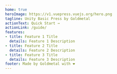 ```yaml
---
home: true
heroImage: https://v1.vuepress.vuejs.org/hero.png
tagline: Unity Basic Press by Goldmetal
actionText: Quick Start →
actionLink: /guide/
features:
- title: Feature 1 Title
  details: Feature 1 Description
- title: Feature 2 Title
  details: Feature 2 Description
- title: Feature 3 Title
  details: Feature 3 Description
footer: Made by Goldmetal with ❤️
---
```

